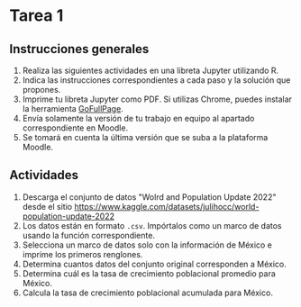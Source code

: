 # Tarea 1

## Instrucciones generales

1.   Realiza las siguientes actividades en una libreta Jupyter utilizando R.
2.   Indica las instrucciones correspondientes a cada paso y la solución que propones. 
3.   Imprime tu libreta Jupyter como PDF. Si utilizas Chrome, puedes instalar la herramienta [GoFullPage](https://chrome.google.com/webstore/detail/gofullpage-full-page-scre/fdpohaocaechififmbbbbbknoalclacl).
4.   Envía solamente la versión de tu trabajo en equipo al apartado correspondiente en Moodle. 
5.   Se tomará en cuenta la última versión que se suba a la plataforma Moodle. 

## Actividades

1.   Descarga el conjunto de datos "Wolrd and Population Update 2022" desde el sitio https://www.kaggle.com/datasets/julihocc/world-population-update-2022
2.   Los datos están en formato `.csv`. Impórtalos como un marco de datos usando la función correspondiente.
3.   Selecciona un marco de datos solo con la información de México e imprime los primeros renglones.
4.   Determina cuantos datos del conjunto original corresponden a México.
5.   Determina cuál es la tasa de crecimiento poblacional promedio para México.
6.   Calcula la tasa de crecimiento poblacional acumulada para México.



